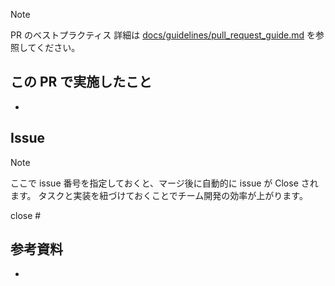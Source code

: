 <!-- GitHub Copilot instructions: Review this PR following [.github/copilot-instructions.md](https://github.com/TakumaKurosawa/TechTrainGitHubLecture/blob/main/.github/copilot-instructions.md). -->

> [!NOTE]
> PR のベストプラクティス
> 詳細は [docs/guidelines/pull_request_guide.md](https://github.com/TakumaKurosawa/TechTrainGitHubLecture/blob/main/docs/guidelines/pull_request_guide.md) を参照してください。

## この PR で実施したこと

-

## Issue

> [!NOTE]
> ここで issue 番号を指定しておくと、マージ後に自動的に issue が Close されます。
> タスクと実装を紐づけておくことでチーム開発の効率が上がります。

close #

## 参考資料

-
